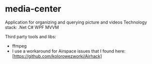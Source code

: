 # media-center
Application for organizing and querying picture and videos
Technology stack:
.Net C# WPF MVVM

Third party tools and libs:
- ffmpeg
- I use a workaround for Airspace issues that I found here: [https://github.com/kolorowezworki/Airhack]
